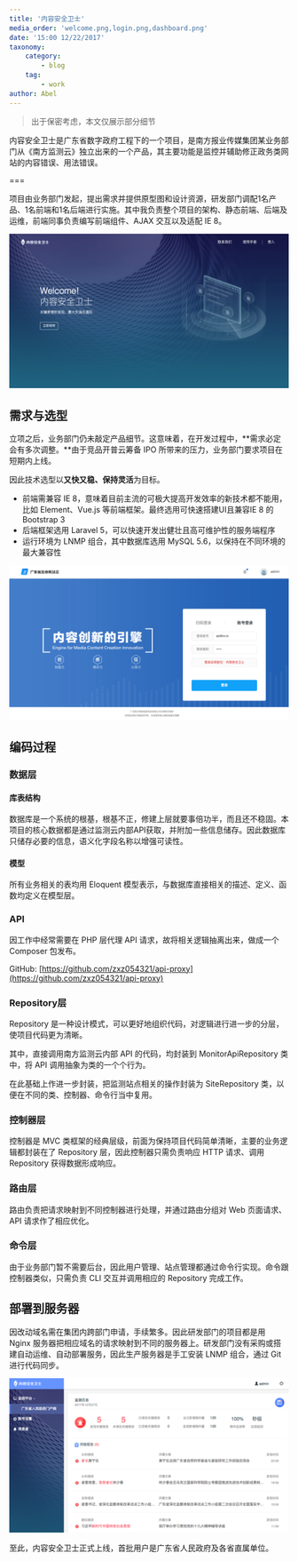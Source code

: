 ```yaml
---
title: '内容安全卫士'
media_order: 'welcome.png,login.png,dashboard.png'
date: '15:00 12/22/2017'
taxonomy:
    category:
        - blog
    tag:
        - work
author: Abel
---
```


> 出于保密考虑，本文仅展示部分细节

内容安全卫士是广东省数字政府工程下的一个项目，是南方报业传媒集团某业务部门从《南方监测云》独立出来的一个产品，其主要功能是监控并辅助修正政务类网站的内容错误、用法错误。

===

项目由业务部门发起，提出需求并提供原型图和设计资源，研发部门调配1名产品、1名前端和1名后端进行实施。其中我负责整个项目的架构、静态前端、后端及运维，前端同事负责编写前端组件、AJAX 交互以及适配 IE 8。

![欢迎页面](welcome.png)

## 需求与选型

立项之后，业务部门仍未敲定产品细节。这意味着，在开发过程中，**需求必定会有多次调整。**由于竞品开普云筹备 IPO 所带来的压力，业务部门要求项目在短期内上线。

因此技术选型以**又快又稳、保持灵活**为目标。

- 前端需兼容 IE 8，意味着目前主流的可极大提高开发效率的新技术都不能用，比如 Element、Vue.js 等前端框架。最终选用可快速搭建UI且兼容IE 8 的 Bootstrap 3
- 后端框架选用 Laravel 5，可以快速开发出健壮且高可维护性的服务端程序
- 运行环境为 LNMP 组合，其中数据库选用 MySQL 5.6，以保持在不同环境的最大兼容性

![登录页面](login.png)

## 编码过程

### 数据层

#### 库表结构

数据库是一个系统的根基，根基不正，修建上层就要事倍功半，而且还不稳固。本项目的核心数据都是通过监测云内部API获取，并附加一些信息储存。因此数据库只储存必要的信息，语义化字段名称以增强可读性。

#### 模型

所有业务相关的表均用 Eloquent 模型表示，与数据库直接相关的描述、定义、函数均定义在模型层。

### API

因工作中经常需要在 PHP 层代理 API 请求，故将相关逻辑抽离出来，做成一个 Composer 包发布。

GitHub: [https://github.com/zxz054321/api-proxy](https://github.com/zxz054321/api-proxy)

### Repository层

Repository 是一种设计模式，可以更好地组织代码，对逻辑进行进一步的分层，使项目代码更为清晰。

其中，直接调用南方监测云内部 API 的代码，均封装到 MonitorApiRepository 类中，将 API 调用抽象为类的一个个行为。

在此基础上作进一步封装，把监测站点相关的操作封装为 SiteRepository 类，以便在不同的类、控制器、命令行当中复用。

### 控制器层

控制器是 MVC 类框架的经典层级，前面为保持项目代码简单清晰，主要的业务逻辑都封装在了 Repository 层，因此控制器只需负责响应 HTTP 请求、调用 Repository 获得数据形成响应。

### 路由层

路由负责把请求映射到不同控制器进行处理，并通过路由分组对 Web 页面请求、API 请求作了相应优化。

### 命令层

由于业务部门暂不需要后台，因此用户管理、站点管理都通过命令行实现。命令跟控制器类似，只需负责 CLI 交互并调用相应的 Repository 完成工作。

## 部署到服务器

因改动域名需在集团内跨部门申请，手续繁多。因此研发部门的项目都是用 Nginx 服务器把相应域名的请求映射到不同的服务器上。研发部门没有采购或搭建自动运维、自动部署服务，因此生产服务器是手工安装 LNMP 组合，通过 Git 进行代码同步。

![仪表盘](dashboard.png)

至此，内容安全卫士正式上线，首批用户是广东省人民政府及各省直属单位。